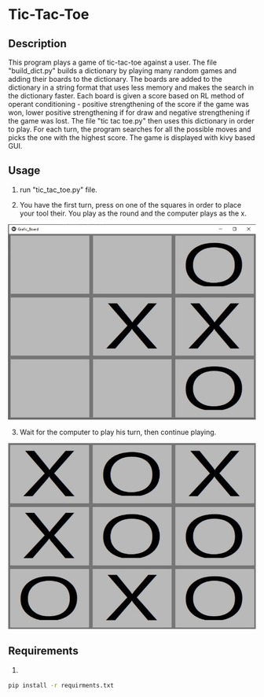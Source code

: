 # Tic-Tac-Toe

## Description
This program plays a game of tic-tac-toe against a user. The file "build_dict.py" builds 
a dictionary by playing many random games and adding their boards to the dictionary. The 
boards are added to the dictionary in a string format that uses less memory and makes the
search in the dictionary faster. Each board is given a score based on RL method of operant 
conditioning - positive strengthening of the score if the game was won, lower positive
strengthening if for draw and negative
strengthening if the game was lost. The file "tic tac toe.py" then uses this dictionary 
in order to play. For each turn, the program searches for all the possible moves and picks
the one with the highest score. The game is displayed with kivy based GUI.


## Usage
1. run "tic_tac_toe.py" file.

2. You have the first turn, press on one of the squares in order to place your tool their.
You play as the round and the computer plays as the x.

<p align="center">
  <img src="images/board_game.jpg" alt="Output">
</p>

3. Wait for the computer to play his turn, then continue playing.


<p align="center">
  <img src="images/draw_image.jpg" alt="Output">
</p>

## Requirements
1. 
```bash
pip install -r requirments.txt
```
